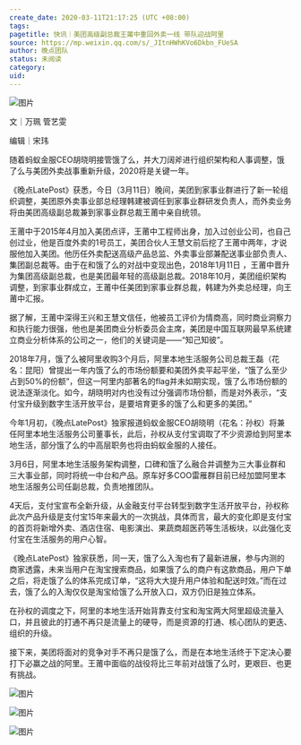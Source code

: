 ```yaml
---
create_date: 2020-03-11T21:17:25 (UTC +08:00)
tags: 
pagetitle: 快讯｜美团高级副总裁王莆中重回外卖一线 带队迎战阿里
source: https://mp.weixin.qq.com/s/_JItnHWhKVo6Dkbn_FUeSA
author: 晚点团队
status: 未阅读
category: 
uid: 
---
```


![图片](https://mmbiz.qpic.cn/mmbiz_jpg/VWpZENjIo5vZe13zJ0NsZQic2hxspTLI6tjNfU5xY7z3XSxkVE44L3YoxYLwGQo6LaqItQ01oDAWFQbf7P2OriaQ/640?wx_fmt=jpeg&wxfrom=5&wx_lazy=1&wx_co=1)

文｜万珮 管艺雯

编辑｜宋玮

随着蚂蚁金服CEO胡晓明接管饿了么，并大刀阔斧进行组织架构和人事调整，饿了么与美团外卖战事重新升级，2020将是关键一年。

《晚点LatePost》获悉，今日（3月11日）晚间，美团到家事业群进行了新一轮组织调整，美团原外卖事业部总经理韩建被调任到家事业群研发负责人，而外卖业务将由美团高级副总裁兼到家事业群总裁王莆中亲自统领。

王莆中于2015年4月加入美团点评，王莆中工程师出身，加入过创业公司，也自己创过业，他是百度外卖的1号员工，美团合伙人王慧文前后挖了王莆中两年，才说服他加入美团。他历任外卖配送高级产品总监、外卖事业部兼配送事业部负责人、集团副总裁等。由于在和饿了么的对战中变现出色，2018年1月11日 ，王莆中晋升为集团高级副总裁，也是美团最年轻的高级副总裁。2018年10月，美团组织架构调整，到家事业群成立，王莆中任美团到家事业群总裁，韩建为外卖总经理，向王莆中汇报。

据了解，王莆中深得王兴和王慧文信任，他被员工评价为情商高，同时商业洞察力和执行能力很强，他也是美团商业分析委员会主席，美团是中国互联网最早系统建立商业分析体系的公司之一，他们的关键词是——“知己知彼”。

2018年7月，饿了么被阿里收购3个月后，阿里本地生活服务公司总裁王磊（花名：昆阳）曾提出一年内饿了么的市场份额要和美团外卖平起平坐，“饿了么至少占到50%的份额”，但这一阿里内部著名的flag并未如期实现，饿了么市场份额的说法逐渐淡化。如今，胡晓明对内也没有过分强调市场份额，而是对外表示，“支付宝升级到数字生活开放平台，是要培育更多的饿了么和更多的美团。”

今年1月初，《晚点LatePost》独家报道蚂蚁金服CEO胡晓明（花名：孙权）将兼任阿里本地生活服务公司董事长，此后，孙权从支付宝调取了不少资源给到阿里本地生活，部分饿了么的中高层职务也将由蚂蚁金服的人接任。

3月6日，阿里本地生活服务架构调整，口碑和饿了么融合并调整为三大事业群和三大事业部，同时将统一中台和产品。原车好多COO雷雁群目前已经加盟阿里本地生活服务公司任副总裁，负责地推团队。

4天后，支付宝宣布全新升级，从金融支付平台转型到数字生活开放平台，孙权称此次产品升级是支付宝15年来最大的一次挑战，具体而言，最大的变化即是支付宝的首页将新增外卖、酒店住宿、电影演出、果蔬商超医药等生活板块，以此强化支付宝在生活服务的用户心智。

《晚点LatePost》独家获悉，同一天，饿了么入淘也有了最新进展，参与内测的商家透露，未来当用户在淘宝搜索商品，如果饿了么的商户有这款商品，用户下单之后，将走饿了么的体系完成订单，“这将大大提升用户体验和配送时效。”而在过去，饿了么的入淘仅仅是淘宝给饿了么开放入口，双方仍旧是独立体系。

在孙权的调度之下，阿里的本地生活开始背靠支付宝和淘宝两大阿里超级流量入口，并且彼此的打通不再只是流量上的硬导，而是资源的打通、核心团队的更迭、组织的升级。

接下来，美团将面对的竞争对手不再只是饿了么，而是在本地生活终于下定决心要打下必赢之战的阿里。王莆中面临的战役将比三年前对战饿了么时，更艰巨、也更有挑战。

![图片](https://mmbiz.qpic.cn/mmbiz_jpg/VWpZENjIo5s9UoK11ZSlXJjuLvq7ANmtdxUShicCd5rsIQwtxdPSxWsaUMY2Zb1Lz090YSoIwyqRRnyWpCk3zwg/640?wx_fmt=jpeg&wxfrom=5&wx_lazy=1&wx_co=1)

![图片](https://mmbiz.qpic.cn/mmbiz_png/8l3j8mUia0gtJSfOYF7lnEUVSsbYxO39gdVKrXg7L6BMiasSubN3ZYS8QHvds26iae5jJ0wM53qr0fWogztm7ISAw/640?wx_fmt=png&wxfrom=5&wx_lazy=1&wx_co=1)

![图片](https://mmbiz.qpic.cn/mmbiz_png/VWpZENjIo5sFRwjPCz1kMfuiclPPODoqHjlLBa07KIbLianr7xH36eJ1vUiaa06UWWkhGXRTfEInt1BaEgjp9XrWw/640?wx_fmt=png&wxfrom=5&wx_lazy=1&wx_co=1)
